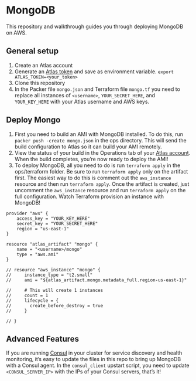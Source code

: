MongoDB
==============
This repository and walkthrough guides you through deploying MongoDB on AWS.

General setup
-------------
1. Create an Atlas account
2. Generate an [Atlas token](https://atlas.hashicorp.com/settings/tokens) and save as environment variable. `export ATLAS_TOKEN=<your_token>`
3. Clone this repository
4. In the Packer file `mongo.json` and Terraform file `mongo.tf` you need to replace all instances of `<username>`,  `YOUR_SECRET_HERE`, and `YOUR_KEY_HERE` with your Atlas username and AWS keys. 

Deploy Mongo
------------
1. First you need to build an AMI with MongoDB installed. To do this, run `packer push -create mongo.json` in the ops directory. This will send the build configuration to Atlas so it can build your AMI remotely. 
2. View the status of your build in the Operations tab of your [Atlas account](atlas.hashicorp.com/operations). When the build completes, you’re now ready to deploy the AMI!
4. To deploy MongoDB, all you need to do is run `terraform apply` in the ops/terraform folder. Be sure to run `terraform apply` only on the artifact first. The easiest way to do this is comment out the `aws_instance` resource and then run `terraform apply`. Once the artifact is created, just uncomment the `aws_instance` resource and run `terraform apply` on the full configuration. Watch Terraform provision an instance with MongoDB! 
```
provider "aws" {
    access_key = "YOUR_KEY_HERE"
    secret_key = "YOUR_SECRET_HERE"
    region = "us-east-1"
}

resource "atlas_artifact" "mongo" {
    name = "<username>/mongo"
    type = "aws.ami"
}

// resource "aws_instance" "mongo" {
//     instance_type = "t2.small"
//     ami = "${atlas_artifact.mongo.metadata_full.region-us-east-1}"

//     # This will create 1 instances
//     count = 1
//     lifecycle = {
//       create_before_destroy = true  
//     }
    
// }
```

Advanced Features
-----------------
If you are running [Consul](https://consul.io) in your cluster for service discovery and health monitoring, it’s easy to update the files in this repo to bring up MongoDB with a Consul agent. In the `consul_client` upstart script, you need to update `<CONSUL_SERVER_IP>` with the IPs of your Consul servers, that’s it!
